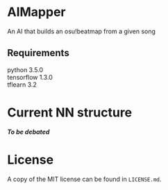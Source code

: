 # AIMapper
An AI that builds an osu!beatmap from a given song

## Requirements
python 3.5.0<br> 
tensorflow 1.3.0<br>
tflearn 3.2<br>

# Current NN structure
***To be debated*** 

# License
A copy of the MIT license can be found in `LICENSE.md`.
